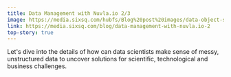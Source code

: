 ```yaml
---
title: Data Management with Nuvla.io 2/3
image: https://media.sixsq.com/hubfs/Blog%20post%20images/data-object-search.png
link: https://media.sixsq.com/blog/data-management-with-nuvla.io-2
top-story: true
---
```


Let's dive into the details of how can data scientists make sense of messy, unstructured data to uncover solutions for scientific, technological and business challenges.
